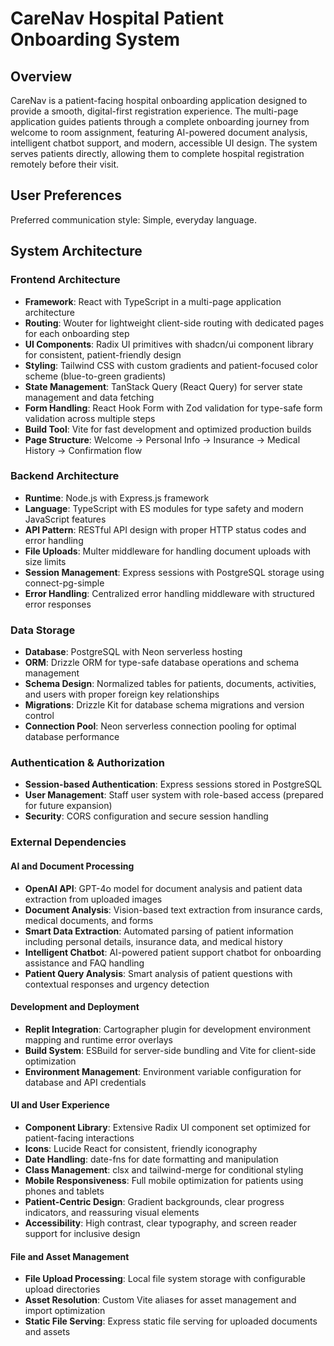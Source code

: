 # CareNav Hospital Patient Onboarding System

## Overview

CareNav is a patient-facing hospital onboarding application designed to provide a smooth, digital-first registration experience. The multi-page application guides patients through a complete onboarding journey from welcome to room assignment, featuring AI-powered document analysis, intelligent chatbot support, and modern, accessible UI design. The system serves patients directly, allowing them to complete hospital registration remotely before their visit.

## User Preferences

Preferred communication style: Simple, everyday language.

## System Architecture

### Frontend Architecture
- **Framework**: React with TypeScript in a multi-page application architecture
- **Routing**: Wouter for lightweight client-side routing with dedicated pages for each onboarding step
- **UI Components**: Radix UI primitives with shadcn/ui component library for consistent, patient-friendly design
- **Styling**: Tailwind CSS with custom gradients and patient-focused color scheme (blue-to-green gradients)
- **State Management**: TanStack Query (React Query) for server state management and data fetching
- **Form Handling**: React Hook Form with Zod validation for type-safe form validation across multiple steps
- **Build Tool**: Vite for fast development and optimized production builds
- **Page Structure**: Welcome → Personal Info → Insurance → Medical History → Confirmation flow

### Backend Architecture
- **Runtime**: Node.js with Express.js framework
- **Language**: TypeScript with ES modules for type safety and modern JavaScript features
- **API Pattern**: RESTful API design with proper HTTP status codes and error handling
- **File Uploads**: Multer middleware for handling document uploads with size limits
- **Session Management**: Express sessions with PostgreSQL storage using connect-pg-simple
- **Error Handling**: Centralized error handling middleware with structured error responses

### Data Storage
- **Database**: PostgreSQL with Neon serverless hosting
- **ORM**: Drizzle ORM for type-safe database operations and schema management
- **Schema Design**: Normalized tables for patients, documents, activities, and users with proper foreign key relationships
- **Migrations**: Drizzle Kit for database schema migrations and version control
- **Connection Pool**: Neon serverless connection pooling for optimal database performance

### Authentication & Authorization
- **Session-based Authentication**: Express sessions stored in PostgreSQL
- **User Management**: Staff user system with role-based access (prepared for future expansion)
- **Security**: CORS configuration and secure session handling

### External Dependencies

#### AI and Document Processing
- **OpenAI API**: GPT-4o model for document analysis and patient data extraction from uploaded images
- **Document Analysis**: Vision-based text extraction from insurance cards, medical documents, and forms
- **Smart Data Extraction**: Automated parsing of patient information including personal details, insurance data, and medical history
- **Intelligent Chatbot**: AI-powered patient support chatbot for onboarding assistance and FAQ handling
- **Patient Query Analysis**: Smart analysis of patient questions with contextual responses and urgency detection

#### Development and Deployment
- **Replit Integration**: Cartographer plugin for development environment mapping and runtime error overlays
- **Build System**: ESBuild for server-side bundling and Vite for client-side optimization
- **Environment Management**: Environment variable configuration for database and API credentials

#### UI and User Experience
- **Component Library**: Extensive Radix UI component set optimized for patient-facing interactions
- **Icons**: Lucide React for consistent, friendly iconography
- **Date Handling**: date-fns for date formatting and manipulation
- **Class Management**: clsx and tailwind-merge for conditional styling
- **Mobile Responsiveness**: Full mobile optimization for patients using phones and tablets
- **Patient-Centric Design**: Gradient backgrounds, clear progress indicators, and reassuring visual elements
- **Accessibility**: High contrast, clear typography, and screen reader support for inclusive design

#### File and Asset Management
- **File Upload Processing**: Local file system storage with configurable upload directories
- **Asset Resolution**: Custom Vite aliases for asset management and import optimization
- **Static File Serving**: Express static file serving for uploaded documents and assets